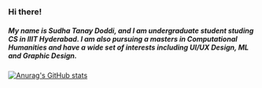 ### Hi there!

##### My name is Sudha Tanay Doddi, and I am undergraduate student studing CS in IIIT Hyderabad. I am also pursuing a masters in Computational Humanities and have a wide set of interests including UI/UX Design, ML and Graphic Design.

<!--
**sudhatanay/sudhatanay** is a ✨ _special_ ✨ repository because its `README.md` (this file) appears on your GitHub profile.

Here are some ideas to get you started:

- 🔭 I’m currently working on ...
- 🌱 I’m currently learning ...
- 👯 I’m looking to collaborate on ...
- 🤔 I’m looking for help with ...
- 💬 Ask me about ...
- 📫 How to reach me: ...
- 😄 Pronouns: ...
- ⚡ Fun fact: ...
-->

[![Anurag's GitHub stats](https://github-readme-stats.vercel.app/api?username=sudhatanay&show_icons=true&theme=merko)](https://github.com/anuraghazra/github-readme-stats)
